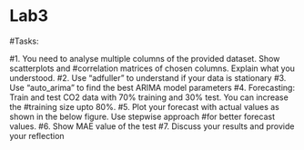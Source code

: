 # Lab3

#Tasks:

#1. You need to analyse multiple columns of the provided dataset. Show scatterplots and
#correlation matrices of chosen columns. Explain what you understood.
#2. Use “adfuller” to understand if your data is stationary
#3. Use “auto_arima” to find the best ARIMA model parameters
#4. Forecasting: Train and test CO2 data with 70% training and 30% test. You can increase the
#training size upto 80%.
#5. Plot your forecast with actual values as shown in the below figure. Use stepwise approach
#for better forecast values.
#6. Show MAE value of the test
#7. Discuss your results and provide your reflection